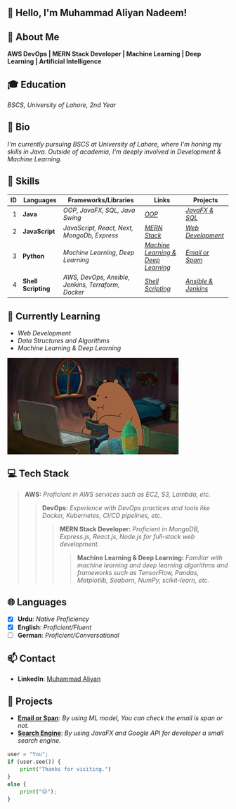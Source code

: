 ## 👋 Hello, I'm Muhammad Aliyan Nadeem!

## 📝 About Me
**AWS DevOps | MERN Stack Developer | Machine Learning | Deep Learning | Artificial Intelligence**

## 🎓 Education
*BSCS, University of Lahore, 2nd Year*

## 🌟 Bio
*I'm currently pursuing BSCS at University of Lahore, where I'm honing my skills in Java. Outside of academia, I'm deeply involved in Development & Machine Learning.*

## 💼 Skills
| ID | Languages | Frameworks/Libraries |  Links  | Projects |
|-----:|-----------|----------------------|----------|----------|
|     1| **Java**      | *OOP, JavaFX,  SQL,  Java Swing* | [*OOP*](https://github.com/MuhammadAliyan10/Java_Assignment) | [*JavaFX & SQL*](https://github.com/MuhammadAliyan10/Search_Engine_Java) |
|     2| **JavaScript**    | *JavaScript, React, Next, MongoDb, Express* | [*MERN Stack*](https://github.com/MuhammadAliyan10/Web_Development) | [*Web Development*](https://github.com/MuhammadAliyan10/Web_Development) |
|     3| **Python** | *Machine Learning, Deep Learning* | [*Machine Learning & Deep Learning*](https://github.com/MuhammadAliyan10/Machine_Learning) | [*Email or Spam*](https://github.com/MuhammadAliyan10/Email_Spam) |
|     4| **Shell Scripting** |  *AWS, DevOps, Ansible, Jenkins, Terraform, Docker* | [*Shell Scripting*](https://github.com/MuhammadAliyan10/Sh_Assignment) | [*Ansible & Jenkins*](https://github.com/MuhammadAliyan10/ansible_jenkins_nginx) |

## 🌱 Currently Learning
- *Web Development*
- *Data Structures and Algorithms*
- *Machine Learning & Deep Learning*
<img src="https://github.com/darsaveli/Mariam/blob/main/1479814528_webarebears.gif" width="390px" align="center">

## 💻 Tech Stack
>**AWS:** *Proficient in AWS services such as EC2, S3, Lambda, etc.*
>>**DevOps:** *Experience with DevOps practices and tools like Docker, Kubernetes, CI/CD pipelines, etc.*
>>>**MERN Stack Developer:** *Proficient in MongoDB, Express.js, React.js, Node.js for full-stack web development.*
>>>>**Machine Learning & Deep Learning:** *Familiar with machine learning and deep learning algorithms and frameworks such as TensorFlow, Pandas, Matplotlib, Seaborn, NumPy,  scikit-learn, etc.*

## 🌐 Languages
- [X] **Urdu**: *Native Proficiency*
- [X] **English**: *Proficient/Fluent*
- [ ] **German**: *Proficient/Conversational*

## 📫 Contact
- **LinkedIn**: [Muhammad Aliyan](https://www.linkedin.com/in/muhammad-aliyan-1900a7275/)

## 🚀 Projects
- [**Email or Span**](https://github.com/MuhammadAliyan10/Email_Spam): *By using ML model, You can check the email is span or not.*
- [**Search Engine**](https://github.com/MuhammadAliyan10/Search_Engine_Java): *By using JavaFX and Google API for developer a small search engine.*
  

```python
user = "You";
if (user.see()) {
    print("Thanks for visiting.")
}
else {
    print("😒");
}
```
